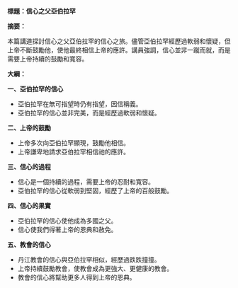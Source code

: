 **標題：信心之父亞伯拉罕**

**摘要：**

本篇講道探討信心之父亞伯拉罕的信心之旅。儘管亞伯拉罕經歷過軟弱和懷疑，但上帝不斷鼓勵他，使他最終相信上帝的應許。講員強調，信心並非一蹴而就，而是需要上帝持續的鼓勵和寬容。

**大綱：**

**一、亞伯拉罕的信心**
* 亞伯拉罕在無可指望時仍有指望，因信稱義。
* 亞伯拉罕的信心並非完美，而是經歷過軟弱和懷疑。

**二、上帝的鼓勵**
* 上帝多次向亞伯拉罕顯現，鼓勵他相信。
* 上帝謙卑地請求亞伯拉罕相信祂的應許。

**三、信心的過程**
* 信心是一個持續的過程，需要上帝的忍耐和寬容。
* 亞伯拉罕的信心從軟弱到堅固，經歷了上帝的百般鼓勵。

**四、信心的果實**
* 亞伯拉罕的信心使他成為多國之父。
* 信心使我們得著上帝的恩典和赦免。

**五、教會的信心**
* 丹江教會的信心與亞伯拉罕相似，經歷過跌跌撞撞。
* 上帝持續鼓勵教會，使教會成為更強大、更健康的教會。
* 教會的信心將幫助更多人得到上帝的恩典。